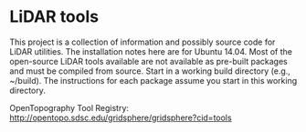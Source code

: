 # LiDAR tools

This project is a collection of information and possibly source code for LiDAR utilities. The installation notes here are for Ubuntu 14.04.  Most of the open-source LiDAR tools available are not available as pre-built packages and must be compiled from source.  Start in a working build directory (e.g., ~/build). The instructions for each package assume you start in this working directory.


OpenTopography Tool Registry: http://opentopo.sdsc.edu/gridsphere/gridsphere?cid=tools
